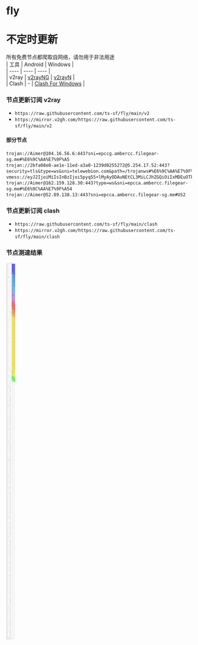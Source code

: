 # fly
# 不定时更新
所有免费节点都爬取自网络，请勿用于非法用途  
|  工具  | Android  | Windows  |  
|  ----  | ----   | ----  |  
| v2ray  | [v2rayNG](https://github.com/2dust/v2rayNG/releases) | [v2rayN](https://github.com/2dust/v2rayN/releases) |  
| Clash  | - | [Clash For Windows](https://github.com/2dust/clashN/releases) | 
  
### 节点更新订阅  v2ray
- `https://raw.githubusercontent.com/ts-sf/fly/main/v2`  
- `https://mirror.v2gh.com/https://raw.githubusercontent.com/ts-sf/fly/main/v2`  

#### 部分节点  
``` 
trojan://Aimer@104.16.56.6:443?sni=epccg.ambercc.filegear-sg.me#%E6%9C%AA%E7%9F%A5
trojan://2bfa08e0-ae1e-11ed-a3a0-1239d0255272@5.254.17.52:443?security=tls&type=ws&sni=telewebion.com&path=/trojanws#%E6%9C%AA%E7%9F%A52
vmess://eyJ2IjoiMiIsInBzIjoi5pyq55+lMyAyODAuNEtCL3MiLCJhZGQiOiIxMDEuOTkuOTEuMjM0IiwicG9ydCI6IjM2NzAwIiwiaWQiOiIxMjdmZjQzYy0xODUxLTRiMmQtYmE4Yy02YWZiYTIxZWMwNGQiLCJhaWQiOiIwIiwic2N5IjoiYXV0byIsIm5ldCI6InRjcCIsInR5cGUiOiIiLCJob3N0IjoiIiwicGF0aCI6IiIsInRscyI6IiIsInNuaSI6IiIsInRlc3RfbmFtZSI6IjMifQ==
trojan://Aimer@162.159.128.30:443?type=ws&sni=epcca.ambercc.filegear-sg.me#%E6%9C%AA%E7%9F%A54
trojan://Aimer@52.89.138.13:443?sni=epcca.ambercc.filegear-sg.me#US2
```
### 节点更新订阅  clash
- `https://raw.githubusercontent.com/ts-sf/fly/main/clash`  
- `https://mirror.v2gh.com/https://raw.githubusercontent.com/ts-sf/fly/main/clash`  

### 节点测速结果
![image](traffic.png)
